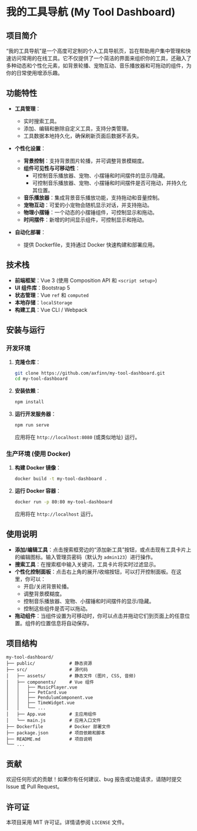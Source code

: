 # 我的工具导航 (My Tool Dashboard)

## 项目简介

“我的工具导航”是一个高度可定制的个人工具导航页，旨在帮助用户集中管理和快速访问常用的在线工具。它不仅提供了一个简洁的界面来组织你的工具，还融入了多种动态和个性化元素，如背景轮播、宠物互动、音乐播放器和可拖动的组件，为你的日常使用增添乐趣。

## 功能特性

- **工具管理**：
  - 实时搜索工具。
  - 添加、编辑和删除自定义工具，支持分类管理。
  - 工具数据本地持久化，确保刷新页面后数据不丢失。

- **个性化设置**：
  - **背景控制**：支持背景图片轮播，并可调整背景模糊度。
  - **组件可见性与可移动性**：
    - 可控制音乐播放器、宠物、小摆锤和时间摆件的显示/隐藏。
    - 可控制音乐播放器、宠物、小摆锤和时间摆件是否可拖动，并持久化其位置。
  - **音乐播放器**：集成背景音乐播放功能，支持拖动和音量控制。
  - **宠物互动**：可爱的小宠物会随机显示对话，并支持拖动。
  - **物理小摆锤**：一个动态的小摆锤组件，可控制显示和拖动。
  - **时间摆件**：新增的时间显示组件，可控制显示和拖动。

- **自动化部署**：
  - 提供 Dockerfile，支持通过 Docker 快速构建和部署应用。

## 技术栈

- **前端框架**：Vue 3 (使用 Composition API 和 `<script setup>`) 
- **UI 组件库**：Bootstrap 5
- **状态管理**：Vue `ref` 和 `computed`
- **本地存储**：`localStorage`
- **构建工具**：Vue CLI / Webpack

## 安装与运行

### 开发环境

1.  **克隆仓库**：
    ```bash
    git clone https://github.com/axfinn/my-tool-dashboard.git
    cd my-tool-dashboard
    ```
2.  **安装依赖**：
    ```bash
    npm install
    ```
3.  **运行开发服务器**：
    ```bash
    npm run serve
    ```
    应用将在 `http://localhost:8080` (或类似地址) 运行。

### 生产环境 (使用 Docker)

1.  **构建 Docker 镜像**：
    ```bash
    docker build -t my-tool-dashboard .
    ```
2.  **运行 Docker 容器**：
    ```bash
    docker run -p 80:80 my-tool-dashboard
    ```
    应用将在 `http://localhost` 运行。

## 使用说明

- **添加/编辑工具**：点击搜索框旁边的“添加新工具”按钮，或点击现有工具卡片上的编辑图标。输入管理员密码（默认为 `admin123`）进行操作。
- **搜索工具**：在搜索框中输入关键词，工具卡片将实时过滤显示。
- **个性化控制面板**：点击右上角的展开/收缩按钮，可以打开控制面板。在这里，你可以：
  - 开启/关闭背景轮播。
  - 调整背景模糊度。
  - 控制音乐播放器、宠物、小摆锤和时间摆件的显示/隐藏。
  - 控制这些组件是否可以拖动。
- **拖动组件**：当组件设置为可移动时，你可以点击并拖动它们到页面上的任意位置。组件的位置信息将自动保存。

## 项目结构

```
my-tool-dashboard/
├── public/             # 静态资源
├── src/                # 源代码
│   ├── assets/         # 静态文件 (图片, CSS, 音频)
│   ├── components/     # Vue 组件
│   │   ├── MusicPlayer.vue
│   │   ├── PetCard.vue
│   │   ├── PendulumComponent.vue
│   │   ├── TimeWidget.vue
│   │   └── ...
│   ├── App.vue         # 主应用组件
│   └── main.js         # 应用入口文件
├── Dockerfile          # Docker 部署文件
├── package.json        # 项目依赖和脚本
├── README.md           # 项目说明
└── ...
```

## 贡献

欢迎任何形式的贡献！如果你有任何建议、bug 报告或功能请求，请随时提交 Issue 或 Pull Request。

## 许可证

本项目采用 MIT 许可证。详情请参阅 `LICENSE` 文件。